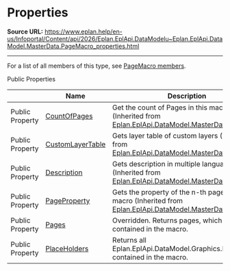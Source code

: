 # Properties

**Source URL:** https://www.eplan.help/en-us/Infoportal/Content/api/2026/Eplan.EplApi.DataModelu~Eplan.EplApi.DataModel.MasterData.PageMacro_properties.html

---

For a list of all members of this type, see [PageMacro members](Eplan.EplApi.DataModelu~Eplan.EplApi.DataModel.MasterData.PageMacro_members.html).

Public Properties

|  | Name | Description |
| --- | --- | --- |
| Public Property | [CountOfPages](Eplan.EplApi.DataModelu~Eplan.EplApi.DataModel.MasterData.Macro~CountOfPages.html) | Get the count of Pages in this macro (Inherited from [Eplan.EplApi.DataModel.MasterData.Macro](Eplan.EplApi.DataModelu~Eplan.EplApi.DataModel.MasterData.Macro.html)) |
| Public Property | [CustomLayerTable](Eplan.EplApi.DataModelu~Eplan.EplApi.DataModel.MasterData.Macro~CustomLayerTable.html) | Gets layer table of custom layers (Inherited from [Eplan.EplApi.DataModel.MasterData.Macro](Eplan.EplApi.DataModelu~Eplan.EplApi.DataModel.MasterData.Macro.html)) |
| Public Property | [Description](Eplan.EplApi.DataModelu~Eplan.EplApi.DataModel.MasterData.Macro~Description.html) | Gets description in multiple languages (Inherited from [Eplan.EplApi.DataModel.MasterData.Macro](Eplan.EplApi.DataModelu~Eplan.EplApi.DataModel.MasterData.Macro.html)) |
| Public Property | [PageProperty](Eplan.EplApi.DataModelu~Eplan.EplApi.DataModel.MasterData.Macro~PageProperty.html) | Gets the property of the n-th page in this macro (Inherited from [Eplan.EplApi.DataModel.MasterData.Macro](Eplan.EplApi.DataModelu~Eplan.EplApi.DataModel.MasterData.Macro.html)) |
| Public Property | [Pages](Eplan.EplApi.DataModelu~Eplan.EplApi.DataModel.MasterData.PageMacro~Pages.html) | Overridden. Returns pages, which are contained in the macro. |
| Public Property | [PlaceHolders](Eplan.EplApi.DataModelu~Eplan.EplApi.DataModel.MasterData.PageMacro~PlaceHolders.html) | Returns all Eplan.EplApi.DataModel.Graphics.PlaceHolder contained in the macro. |


